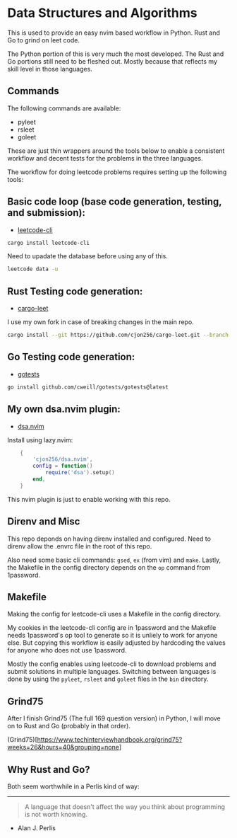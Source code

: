# Data Structures and Algorithms

This is used to provide an easy nvim based workflow in Python. Rust and Go to grind on leet code.

The Python portion of this is very much the most developed. The Rust and Go portions still need to be fleshed out. Mostly because that reflects my skill level in those languages.

## Commands

The following commands are available:

- pyleet
- rsleet
- goleet

These are just thin wrappers around the tools below to enable a consistent workflow and decent tests for the problems in the three languages.

The workflow for doing leetcode problems requires setting up the following tools:

## Basic code loop (base code generation, testing, and submission):

- [leetcode-cli](https://github.com/clearloop/leetcode-cli)

```bash
cargo install leetcode-cli
```

Need to upadate the database before using any of this.

```bash
leetcode data -u
```

## Rust Testing code generation:

- [cargo-leet](https://github.com/rust-practice/cargo-leet)

I use my own fork in case of breaking changes in the main repo.

```bash
cargo install --git https://github.com/cjon256/cargo-leet.git --branch develop --features=tool
```

## Go Testing code generation:

- [gotests](https://github.com/cweill/gotests)

```bash
go install github.com/cweill/gotests/gotests@latest
```

## My own dsa.nvim plugin:

- [dsa.nvim](https://github.com/cjon256/dsa.nvim)

Install using lazy.nvim:

```lua
    {
        'cjon256/dsa.nvim',
        config = function()
            require('dsa').setup()
        end,
    }
```

This nvim plugin is just to enable working with this repo.

## Direnv and Misc

This repo deponds on having direnv installed and configured. Need to direnv allow the .envrc file in the root of this repo.

Also need some basic cli commands: `gsed`, `ex` (from vim) and `make`. Lastly, the Makefile in the config directory depends on the `op` command from 1password.

## Makefile

Making the config for leetcode-cli uses a Makefile in the config directory.

My cookies in the leetcode-cli config are in 1password and the Makefile needs 1password's op tool to generate so it is unliely to work for anyone else. But copying this workflow is easily adjusted by hardcoding the values for anyone who does not use 1password.

Mostly the config enables using leetcode-cli to download problems and submit solutions in multiple languages. Switching between languages is done by using the `pyleet`, `rsleet` and `goleet` files in the `bin` directory.

## Grind75

After I finish Grind75 (The full 169 question version) in Python, I will move on to Rust and Go (probably in that order).

(Grind75)[https://www.techinterviewhandbook.org/grind75?weeks=26&hours=40&grouping=none]

## Why Rust and Go?

Both seem worthwhile in a Perlis kind of way:

---

> A language that doesn't affect the way you think about programming is not worth knowing.

- Alan J. Perlis

